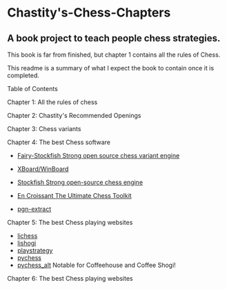 # Chastity's-Chess-Chapters

## A book project to teach people chess strategies.

This book is far from finished, but chapter 1 contains all the rules of Chess.

This readme is a summary of what I expect the book to contain once it is completed.

Table of Contents

Chapter 1: All the rules of chess

Chapter 2: Chastity's Recommended Openings

Chapter 3: Chess variants

Chapter 4: The best Chess software

- [Fairy-Stockfish
Strong open source chess variant engine](https://fairy-stockfish.github.io/)

- [XBoard/WinBoard](http://hgm.nubati.net/)

- [Stockfish
Strong open-source chess engine](https://stockfishchess.org/)

- [En Croissant
The Ultimate Chess Toolkit](https://encroissant.org/)

- [pgn-extract](https://www.cs.kent.ac.uk/people/staff/djb/pgn-extract/help.html)

Chapter 5: The best Chess playing websites

- [lichess](https://lichess.org/)
- [lishogi](https://lishogi.org/)
- [playstrategy](https://playstrategy.org/)
- [pychess](https://www.pychess.org/)
- [pychess_alt](https://pychess-alternates.onrender.com/) Notable for Coffeehouse and Coffee Shogi!

Chapter 6: The best Chess playing websites